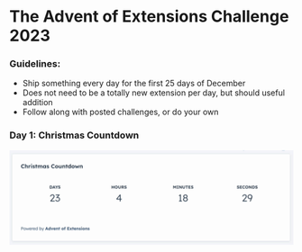 # The Advent of Extensions Challenge 2023

### Guidelines:
- Ship something every day for the first 25 days of December
- Does not need to be a totally new extension per day, but should useful addition
- Follow along with posted challenges, or do your own

### Day 1: Christmas Countdown

![Alt text](<src/app/extensions/01-christmas-countdown.gif>)
